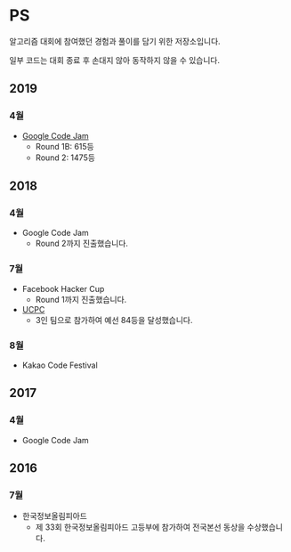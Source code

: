# PS

알고리즘 대회에 참여했던 경험과 풀이를 담기 위한 저장소입니다.

일부 코드는 대회 종료 후 손대지 않아 동작하지 않을 수 있습니다.

## 2019

### 4월

- [Google Code Jam](Google%20Code%20Jam/2019)
  - Round 1B: 615등
  - Round 2: 1475등

## 2018

### 4월

- Google Code Jam
  - Round 2까지 진출했습니다.

### 7월

- Facebook Hacker Cup
  - Round 1까지 진출했습니다.
- [UCPC](UCPC/2018)
  - 3인 팀으로 참가하여 예선 84등을 달성했습니다.

### 8월

- Kakao Code Festival

## 2017

### 4월

- Google Code Jam

## 2016

### 7월

- 한국정보올림피아드
  - 제 33회 한국정보올림피아드 고등부에 참가하여 전국본선 동상을 수상했습니다.
